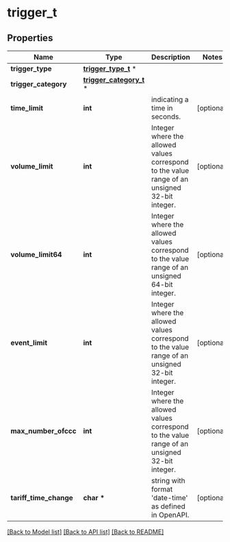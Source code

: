 # trigger_t

## Properties
Name | Type | Description | Notes
------------ | ------------- | ------------- | -------------
**trigger_type** | [**trigger_type_t**](trigger_type.md) \* |  | 
**trigger_category** | [**trigger_category_t**](trigger_category.md) \* |  | 
**time_limit** | **int** | indicating a time in seconds. | [optional] 
**volume_limit** | **int** | Integer where the allowed values correspond to the value range of an unsigned 32-bit integer.  | [optional] 
**volume_limit64** | **int** | Integer where the allowed values correspond to the value range of an unsigned 64-bit integer.  | [optional] 
**event_limit** | **int** | Integer where the allowed values correspond to the value range of an unsigned 32-bit integer.  | [optional] 
**max_number_ofccc** | **int** | Integer where the allowed values correspond to the value range of an unsigned 32-bit integer.  | [optional] 
**tariff_time_change** | **char \*** | string with format &#39;date-time&#39; as defined in OpenAPI. | [optional] 

[[Back to Model list]](../README.md#documentation-for-models) [[Back to API list]](../README.md#documentation-for-api-endpoints) [[Back to README]](../README.md)


